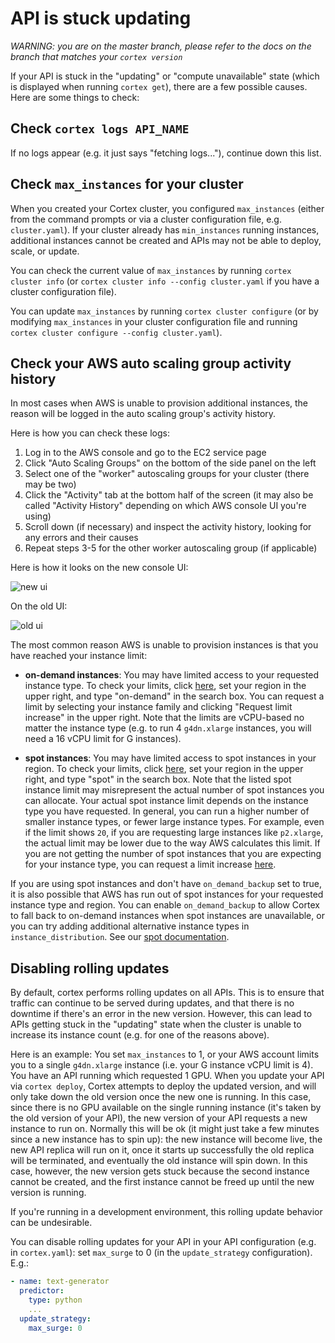 # API is stuck updating

_WARNING: you are on the master branch, please refer to the docs on the branch that matches your `cortex version`_

If your API is stuck in the "updating" or "compute unavailable" state (which is displayed when running `cortex get`), there are a few possible causes. Here are some things to check:

## Check `cortex logs API_NAME`

If no logs appear (e.g. it just says "fetching logs..."), continue down this list.

## Check `max_instances` for your cluster

When you created your Cortex cluster, you configured `max_instances` (either from the command prompts or via a cluster configuration file, e.g. `cluster.yaml`). If your cluster already has `min_instances` running instances, additional instances cannot be created and APIs may not be able to deploy, scale, or update.

You can check the current value of `max_instances` by running `cortex cluster info` (or `cortex cluster info --config cluster.yaml` if you have a cluster configuration file).

You can update `max_instances` by running `cortex cluster configure` (or by modifying `max_instances` in your cluster configuration file and running `cortex cluster configure --config cluster.yaml`).

## Check your AWS auto scaling group activity history

In most cases when AWS is unable to provision additional instances, the reason will be logged in the auto scaling group's activity history.

Here is how you can check these logs:

1. Log in to the AWS console and go to the EC2 service page
2. Click "Auto Scaling Groups" on the bottom of the side panel on the left
3. Select one of the "worker" autoscaling groups for your cluster (there may be two)
4. Click the "Activity" tab at the bottom half of the screen (it may also be called "Activity History" depending on which AWS console UI you're using)
5. Scroll down (if necessary) and inspect the activity history, looking for any errors and their causes
6. Repeat steps 3-5 for the other worker autoscaling group (if applicable)

Here is how it looks on the new console UI:

![new ui](https://user-images.githubusercontent.com/808475/78153371-852d2c00-742a-11ea-9bde-dbad5c603f8f.png)

On the old UI:

![old ui](https://user-images.githubusercontent.com/808475/78153350-7e9eb480-742a-11ea-9221-1f6559db45fd.png)

The most common reason AWS is unable to provision instances is that you have reached your instance limit:

* **on-demand instances**: You may have limited access to your requested instance type. To check your limits, click [here](https://console.aws.amazon.com/ec2/v2/home?#Limits:), set your region in the upper right, and type "on-demand" in the search box. You can request a limit by selecting your instance family and clicking "Request limit increase" in the upper right. Note that the limits are vCPU-based no matter the instance type (e.g. to run 4 `g4dn.xlarge` instances, you will need a 16 vCPU limit for G instances).

* **spot instances**: You may have limited access to spot instances in your region. To check your limits, click [here](https://console.aws.amazon.com/ec2/v2/home?#Limits:), set your region in the upper right, and type "spot" in the search box. Note that the listed spot instance limit may misrepresent the actual number of spot instances you can allocate. Your actual spot instance limit depends on the instance type you have requested. In general, you can run a higher number of smaller instance types, or fewer large instance types. For example, even if the limit shows `20`, if you are requesting large instances like `p2.xlarge`, the actual limit may be lower due to the way AWS calculates this limit. If you are not getting the number of spot instances that you are expecting for your instance type, you can request a limit increase [here](https://console.aws.amazon.com/support/home#/case/create?issueType=service-limit-increase&limitType=service-code-ec2-spot-instances).

If you are using spot instances and don't have `on_demand_backup` set to true, it is also possible that AWS has run out of spot instances for your requested instance type and region. You can enable `on_demand_backup` to allow Cortex to fall back to on-demand instances when spot instances are unavailable, or you can try adding additional alternative instance types in `instance_distribution`. See our [spot documentation](../cluster-management/spot-instances.md).

## Disabling rolling updates

By default, cortex performs rolling updates on all APIs. This is to ensure that traffic can continue to be served during updates, and that there is no downtime if there's an error in the new version. However, this can lead to APIs getting stuck in the "updating" state when the cluster is unable to increase its instance count (e.g. for one of the reasons above).

Here is an example: You set `max_instances` to 1, or your AWS account limits you to a single `g4dn.xlarge` instance (i.e. your G instance vCPU limit is 4). You have an API running which requested 1 GPU. When you update your API via `cortex deploy`, Cortex attempts to deploy the updated version, and will only take down the old version once the new one is running. In this case, since there is no GPU available on the single running instance (it's taken by the old version of your API), the new version of your API requests a new instance to run on. Normally this will be ok (it might just take a few minutes since a new instance has to spin up): the new instance will become live, the new API replica will run on it, once it starts up successfully the old replica will be terminated, and eventually the old instance will spin down. In this case, however, the new version gets stuck because the second instance cannot be created, and the first instance cannot be freed up until the new version is running.

If you're running in a development environment, this rolling update behavior can be undesirable.

You can disable rolling updates for your API in your API configuration (e.g. in `cortex.yaml`): set `max_surge` to 0 (in the `update_strategy` configuration). E.g.:

```yaml
- name: text-generator
  predictor:
    type: python
    ...
  update_strategy:
    max_surge: 0
```
